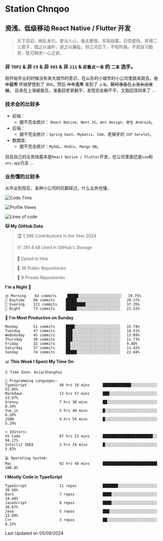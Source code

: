 # Station Chnqoo

## 资浅、低级移动 React Native / Flutter 开发

> 天下滔滔，祸乱未已。吏治人心，毫无更改。军政战事，日崇虚伪。非得二三君子，倡之以诚朴，道之以廉耻。则江河日下，不知所届。不若自习勤劳，犹可稍求一心之安。

### 非 `TOP2` & 非 `C9` & 非 `985` & 非 `211` & `非重点一本` 的 `二本` 选手。

刚开始毕业的时候没有来大城市的意识，在山东的小城市的小公司里跳来跳去。~~去年~~**前年** 怀揣梦想到了 `深圳`，然后 ~~今年~~**去年** 来到了 `上海`。~~暂时准备在上海长远发展~~。
后来在上海被裁员，准备回老家躺平，发现完全躺不平，又跑回深圳来了 ...

### 技术会的比较多

- 前端：
  - 据不完全统计： `React Native`、`Next JS`、`Ant design`、`原生 Android`。
- 后端：
  - 据不完全统计：`Spring boot`、`Mybatis`、`SSH`、老掉牙的 `JSP Servlet`。
- 数据库:
  - 据不完全统计：`MySQL`、`Redis`、`Mongo DB`。

目前自己的业务线基本是`React Native / Flutter`开发，在公司里面还是`vue`和`uni-app`为主 ...

### 业务懂的比较多

从毕业到现在，各种小公司的坑都踩过，什么业务也懂。

<!--START_SECTION:waka-->
![Code Time](http://img.shields.io/badge/Code%20Time-6%2C008%20hrs%2012%20mins-blue)

![Profile Views](http://img.shields.io/badge/Profile%20Views-1-blue)

![Lines of code](https://img.shields.io/badge/From%20Hello%20World%20I%27ve%20Written-333%20Thousand%20lines%20of%20code-blue)

**🐱 My GitHub Data** 

> 🏆 1,396 Contributions in the Year 2024
 > 
> 📦 291.4 kB Used in GitHub's Storage 
 > 
> 💼 Opted to Hire
 > 
> 📜 36 Public Repositories 
 > 
> 🔑 9 Private Repositories  
 > 
**I'm a Night 🦉** 

```text
🌞 Morning    64 commits     █████░░░░░░░░░░░░░░░░░░░░   19.75% 
🌆 Daytime    66 commits     █████░░░░░░░░░░░░░░░░░░░░   20.37% 
🌃 Evening    121 commits    █████████░░░░░░░░░░░░░░░░   37.35% 
🌙 Night      73 commits     █████░░░░░░░░░░░░░░░░░░░░   22.53%

```
📅 **I'm Most Productive on Sunday** 

```text
Monday       51 commits     ████░░░░░░░░░░░░░░░░░░░░░   15.74% 
Tuesday      47 commits     ███░░░░░░░░░░░░░░░░░░░░░░   14.51% 
Wednesday    45 commits     ███░░░░░░░░░░░░░░░░░░░░░░   13.89% 
Thursday     38 commits     ███░░░░░░░░░░░░░░░░░░░░░░   11.73% 
Friday       32 commits     ██░░░░░░░░░░░░░░░░░░░░░░░   9.88% 
Saturday     37 commits     ██░░░░░░░░░░░░░░░░░░░░░░░   11.42% 
Sunday       74 commits     █████░░░░░░░░░░░░░░░░░░░░   22.84%

```


📊 **This Week I Spent My Time On** 

```text
⌚︎ Time Zone: Asia/Shanghai

💬 Programming Languages: 
TypeScript               48 hrs 18 mins      █████████████░░░░░░░░░░░░   52.05% 
Markdown                 12 hrs 57 mins      ███░░░░░░░░░░░░░░░░░░░░░░   13.97% 
Groovy                   7 hrs 38 mins       ██░░░░░░░░░░░░░░░░░░░░░░░   8.24% 
Vue.js                   5 hrs 49 mins       █░░░░░░░░░░░░░░░░░░░░░░░░   6.28% 
JSON                     4 hrs 54 mins       █░░░░░░░░░░░░░░░░░░░░░░░░   5.29%

🔥 Editors: 
VS Code                  87 hrs 23 mins      ███████████████████████░░   94.17% 
IntelliJ IDEA            5 hrs 24 mins       █░░░░░░░░░░░░░░░░░░░░░░░░   5.83%

💻 Operating System: 
Mac                      92 hrs 48 mins      █████████████████████████   100.0%

```

**I Mostly Code in TypeScript** 

```text
TypeScript               11 repos            ███████░░░░░░░░░░░░░░░░░░   30.56% 
Dart                     7 repos             ████░░░░░░░░░░░░░░░░░░░░░   19.44% 
JavaScript               6 repos             ████░░░░░░░░░░░░░░░░░░░░░   16.67% 
Java                     5 repos             ███░░░░░░░░░░░░░░░░░░░░░░   13.89% 
C++                      3 repos             ██░░░░░░░░░░░░░░░░░░░░░░░   8.33%

```



 Last Updated on 05/09/2024
<!--END_SECTION:waka-->

<!---
ChenqiaoStation/ChenqiaoStation is a ✨ special ✨ repository because its `README.md` (this file) appears on your GitHub profile.
You can click the Preview link to take a look at your changes.
--->
